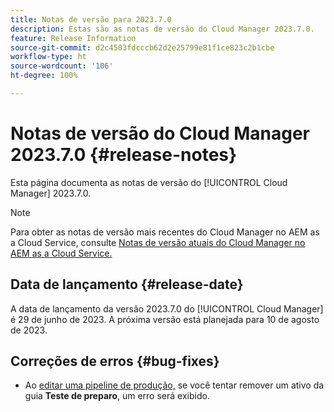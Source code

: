 ```yaml
---
title: Notas de versão para 2023.7.0
description: Estas são as notas de versão do Cloud Manager 2023.7.0.
feature: Release Information
source-git-commit: d2c4503fdcccb62d2e25799e81f1ce823c2b1cbe
workflow-type: ht
source-wordcount: '106'
ht-degree: 100%

---
```



# Notas de versão do Cloud Manager 2023.7.0 {#release-notes}

Esta página documenta as notas de versão do [!UICONTROL Cloud Manager] 2023.7.0.

>[!NOTE]
>
>Para obter as notas de versão mais recentes do Cloud Manager no AEM as a Cloud Service, consulte [Notas de versão atuais do Cloud Manager no AEM as a Cloud Service.](https://experienceleague.adobe.com/docs/experience-manager-cloud-service/content/implementing/using-cloud-manager/release-notes-cloud-manager/release-notes-cm-current.html?lang=pt-BR)

## Data de lançamento {#release-date}

A data de lançamento da versão 2023.7.0 do [!UICONTROL Cloud Manager] é 29 de junho de 2023. A próxima versão está planejada para 10 de agosto de 2023.

## Correções de erros {#bug-fixes}

* Ao [editar uma pipeline de produção,](/help/using/managing-pipelines.md#editing-pipelines) se você tentar remover um ativo da guia **Teste de preparo**, um erro será exibido.
